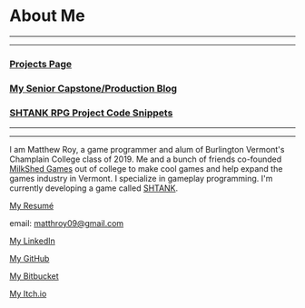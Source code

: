 # About Me

---
---

### [Projects Page](https://matthewroy01.github.io)

### [My Senior Capstone/Production Blog](https://matthewroy01.github.io/capstoneblog)

### [SHTANK RPG Project Code Snippets](https://matthewroy01.github.io/shtank)

---
---

I am Matthew Roy, a game programmer and alum of Burlington Vermont's Champlain College class of 2019. Me and a bunch of friends co-founded [MilkShed Games](https://twitter.com/MilkShedGames) out of college to make cool games and help expand the games industry in Vermont. I specialize in gameplay programming. I'm currently developing a game called [SHTANK](https://matthewroy01.github.io/shtank).

[My Resumé](https://drive.google.com/file/d/1_0VK_UZ2GjXBgnf99u63a5zTKTqr66lU/view?usp=sharing)

email: matthroy09@gmail.com

[My LinkedIn](https://www.linkedin.com/in/matthew-roy-4ba050154/)

[My GitHub](https://github.com/matthewroy01)

[My Bitbucket](https://bitbucket.org/MatthewRoy01/)

[My Itch.io](https://matthewroy.itch.io/)
